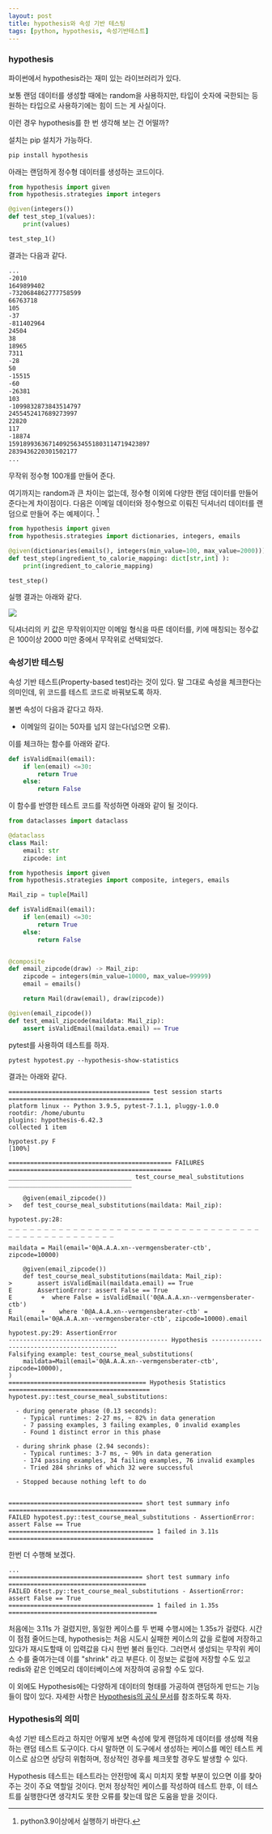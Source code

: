 ```yaml
---
layout: post
title: hypothesis와 속성 기반 테스팅
tags: [python, hypothesis, 속성기반테스트]
---
```


### hypothesis

파이썬에서 hypothesis라는 재미 있는 라이브러리가 있다. 

보통 랜덤 데이터를 생성할 때에는 random을 사용하지만, 타입이 숫자에 국한되는 등 원하는 타입으로 사용하기에는 힘이 드는 게 사실이다. 

이런 경우 hypothesis를 한 번 생각해 보는 건 어떨까? 

설치는 pip 설치가 가능하다.

```bash
pip install hypothesis
```

아래는 랜덤하게 정수형 데이터를 생성하는 코드이다. 

```python
from hypothesis import given
from hypothesis.strategies import integers

@given(integers())
def test_step_1(values):
    print(values)

test_step_1()
```

결과는 다음과 같다. 

```bash
...
-2010
1649899402
-7320684862777758599
66763718
105
-37
-811402964
24504
38
18965
7311
-28
50
-15515
-60
-26381
103
-1099832873843514797
2455452417689273997
22820
117
-18874
159189936367140925634551803114719423897
2839436220301502177
...
```

무작위 정수형 100개를  만들어 준다. 

여기까지는 random과 큰 차이는 없는데,  정수형 이외에 다양한 랜덤 데이터를 만들어 준다는게 차이점이다. 다음은 이메일 데이터와 정수형으로 이뤄진 딕셔너리 데이터를 랜덤으로 만들어 주는 예제이다. [^각주1]

```python
from hypothesis import given
from hypothesis.strategies import dictionaries, integers, emails

@given(dictionaries(emails(), integers(min_value=100, max_value=2000)))
def test_step(ingredient_to_calorie_mapping: dict[str,int] ):
    print(ingredient_to_calorie_mapping)

test_step()
```

실행 결과는 아래와 같다.

![](https://raw.githubusercontent.com/cheuora/cheuora.github.io/master/_posts/2022/image-2022-04-12.png)

딕셔너리의 키 값은 무작위이지만 이메일 형식을 따른 데이터를, 키에 매칭되는 정수값은 100이상 2000 미만 중에서 무작위로 선택되었다.

 

### 속성기반 테스팅

속성 기반 테스트(Property-based test)라는 것이 있다. 말 그대로 속성을 체크한다는 의미인데, 위 코드를 테스트 코드로 바꿔보도록 하자. 

불변 속성이 다음과 같다고 하자.

* 이메일의 길이는 50자를 넘지 않는다(넘으면 오류).

이를 체크하는 함수를 아래와 같다. 

```python
def isValidEmail(email):
    if len(email) <=30:
        return True
    else:
        return False
```

이 함수를 반영한 테스트 코드를 작성하면 아래와 같이 될 것이다. 

```python
from dataclasses import dataclass

@dataclass
class Mail:
    email: str
    zipcode: int

from hypothesis import given
from hypothesis.strategies import composite, integers, emails

Mail_zip = tuple[Mail]

def isValidEmail(email):
    if len(email) <=30:
        return True
    else:
        return False


@composite
def email_zipcode(draw) -> Mail_zip:
    zipcode = integers(min_value=10000, max_value=99999)
    email = emails()

    return Mail(draw(email), draw(zipcode))

@given(email_zipcode())
def test_email_zipcode(maildata: Mail_zip):
    assert isValidEmail(maildata.email) == True
```



pytest를 사용하여 테스트를 하자. 

```
pytest hypotest.py --hypothesis-show-statistics
```

결과는 아래와 같다.

``` 
======================================= test session starts ========================================
platform linux -- Python 3.9.5, pytest-7.1.1, pluggy-1.0.0
rootdir: /home/ubuntu
plugins: hypothesis-6.42.3
collected 1 item

hypotest.py F                                                                                   [100%]

============================================= FAILURES =============================================
__________________________________ test_course_meal_substitutions __________________________________

    @given(email_zipcode())
>   def test_course_meal_substitutions(maildata: Mail_zip):

hypotest.py:28:
_ _ _ _ _ _ _ _ _ _ _ _ _ _ _ _ _ _ _ _ _ _ _ _ _ _ _ _ _ _ _ _ _ _ _ _ _ _ _ _ _ _ _ _ _ _ _ _ _ _

maildata = Mail(email='0@A.A.A.xn--vermgensberater-ctb', zipcode=10000)

    @given(email_zipcode())
    def test_course_meal_substitutions(maildata: Mail_zip):
>       assert isValidEmail(maildata.email) == True
E       AssertionError: assert False == True
E        +  where False = isValidEmail('0@A.A.A.xn--vermgensberater-ctb')
E        +    where '0@A.A.A.xn--vermgensberater-ctb' = Mail(email='0@A.A.A.xn--vermgensberater-ctb', zipcode=10000).email

hypotest.py:29: AssertionError
-------------------------------------------- Hypothesis --------------------------------------------
Falsifying example: test_course_meal_substitutions(
    maildata=Mail(email='0@A.A.A.xn--vermgensberater-ctb', zipcode=10000),
)
====================================== Hypothesis Statistics =======================================
hypotest.py::test_course_meal_substitutions:

  - during generate phase (0.13 seconds):
    - Typical runtimes: 2-27 ms, ~ 82% in data generation
    - 7 passing examples, 3 failing examples, 0 invalid examples
    - Found 1 distinct error in this phase

  - during shrink phase (2.94 seconds):
    - Typical runtimes: 3-7 ms, ~ 90% in data generation
    - 174 passing examples, 34 failing examples, 76 invalid examples
    - Tried 284 shrinks of which 32 were successful

  - Stopped because nothing left to do


===================================== short test summary info ======================================
FAILED hypotest.py::test_course_meal_substitutions - AssertionError: assert False == True
======================================== 1 failed in 3.11s ========================================
```

한번 더 수행해 보겠다.

```
...
===================================== short test summary info ======================================
FAILED 6test.py::test_course_meal_substitutions - AssertionError: assert False == True
======================================== 1 failed in 1.35s =========================================
```

처음에는 3.11s 가 걸렸지만, 동일한 케이스를 두 번째 수행시에는 1.35s가 걸렸다. 시간이 점점 줄어드는데, hypothesis는 처음 시도시 실패한 케이스의 값을 로컬에 저장하고 있다가 재시도할때 이 입력값을 다시 한번 불러 들인다. 그러면서 생성되는 무작위 케이스 수를 줄여가는데 이를 "shrink" 라고 부른다. 이 정보는 로컬에 저장할 수도 있고 redis와 같은 인메모리 데이터베이스에 저장하여 공유할 수도 있다.

이 외에도 Hypothesis에는 다양하게 데이터의 형태를 가공하여 랜덤하게 만드는 기능들이 많이 있다. 자세한 사항은 [Hypothesis의 공식 문서](https://hypothesis.readthedocs.io)를 참조하도록 하자. 





### Hypothesis의 의미

속성 기반 테스트라고 하지만 어떻게 보면 속성에 맞게 랜덤하게 데이터를 생성해 적용하는 랜덤 테스트 도구이다. 다시 말하면 이 도구에서 생성하는 케이스를 메인 테스트 케이스로 삼으면 상당히 위험하며, 정상적인 경우를 체크못할 경우도 발생할 수 있다. 

Hypothesis 테스트는 테스트라는 안전망에 혹시 미치지 못할 부분이 있으면 이를 찾아주는 것이 주요 역할일 것이다. 먼저 정상적인 케이스를 작성하여 테스트 한후, 이 테스트를 실행한다면 생각치도 못한 오류를 찾는데 많은 도움을 받을 것이다. 





[^각주1]: python3.9이상에서 실행하기 바란다.


